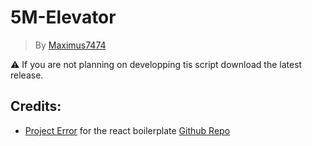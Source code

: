 # 5M-Elevator
> By [Maximus7474](https://github.com/Maximus7474)

⚠️ If you are not planning on developping tis script download the latest  release.

## Credits:
- [Project Error](https://github.com/project-error) for the react boilerplate [Github Repo](https://github.com/project-error/fivem-react-boilerplate-lua)
